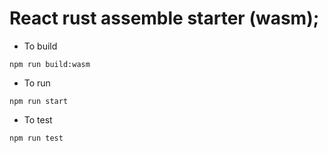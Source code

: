 # React rust assemble  starter (wasm);

- To build
```
npm run build:wasm
```

- To run 
``` 
npm run start
```

- To test
``` 
npm run test
```